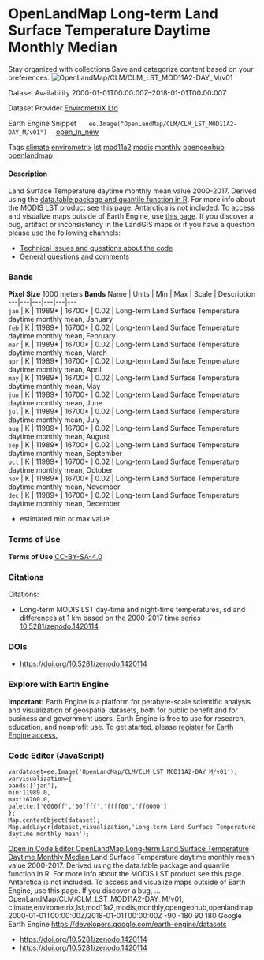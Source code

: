  
#  OpenLandMap Long-term Land Surface Temperature Daytime Monthly Median 
Stay organized with collections  Save and categorize content based on your preferences. 
![OpenLandMap/CLM/CLM_LST_MOD11A2-DAY_M/v01](https://developers.google.com/earth-engine/datasets/images/OpenLandMap/OpenLandMap_CLM_CLM_LST_MOD11A2-DAY_M_v01_sample.png) 

Dataset Availability
    2000-01-01T00:00:00Z–2018-01-01T00:00:00Z 

Dataset Provider
     [ EnvirometriX Ltd ](https://doi.org/10.5281/zenodo.1420114) 

Earth Engine Snippet
     `    ee.Image("OpenLandMap/CLM/CLM_LST_MOD11A2-DAY_M/v01")   ` [ open_in_new ](https://code.earthengine.google.com/?scriptPath=Examples:Datasets/OpenLandMap/OpenLandMap_CLM_CLM_LST_MOD11A2-DAY_M_v01) 

Tags
     [climate](https://developers.google.com/earth-engine/datasets/tags/climate) [envirometrix](https://developers.google.com/earth-engine/datasets/tags/envirometrix) [lst](https://developers.google.com/earth-engine/datasets/tags/lst) [mod11a2](https://developers.google.com/earth-engine/datasets/tags/mod11a2) [modis](https://developers.google.com/earth-engine/datasets/tags/modis) [monthly](https://developers.google.com/earth-engine/datasets/tags/monthly) [opengeohub](https://developers.google.com/earth-engine/datasets/tags/opengeohub) [openlandmap](https://developers.google.com/earth-engine/datasets/tags/openlandmap)
#### Description
Land Surface Temperature daytime monthly mean value 2000-2017.
Derived using the [data.table package and quantile function in R](https://gitlab.com/openlandmap/global-layers/tree/master/input_layers/MOD11A2). For more info about the MODIS LST product see [this page](https://lpdaac.usgs.gov/products/mod11a2v006/). Antarctica is not included.
To access and visualize maps outside of Earth Engine, use [this page](https://opengeohub.org/about-openlandmap).
If you discover a bug, artifact or inconsistency in the LandGIS maps or if you have a question please use the following channels:
  * [Technical issues and questions about the code](https://gitlab.com/openlandmap/global-layers/issues)
  * [General questions and comments](https://disqus.com/home/forums/landgis/)


### Bands
**Pixel Size** 1000 meters 
**Bands**
Name | Units | Min | Max | Scale | Description  
---|---|---|---|---|---  
`jan` | K |  11989*  |  16700*  | 0.02 | Long-term Land Surface Temperature daytime monthly mean, January  
`feb` | K |  11989*  |  16700*  | 0.02 | Long-term Land Surface Temperature daytime monthly mean, February  
`mar` | K |  11989*  |  16700*  | 0.02 | Long-term Land Surface Temperature daytime monthly mean, March  
`apr` | K |  11989*  |  16700*  | 0.02 | Long-term Land Surface Temperature daytime monthly mean, April  
`may` | K |  11989*  |  16700*  | 0.02 | Long-term Land Surface Temperature daytime monthly mean, May  
`jun` | K |  11989*  |  16700*  | 0.02 | Long-term Land Surface Temperature daytime monthly mean, June  
`jul` | K |  11989*  |  16700*  | 0.02 | Long-term Land Surface Temperature daytime monthly mean, July  
`aug` | K |  11989*  |  16700*  | 0.02 | Long-term Land Surface Temperature daytime monthly mean, August  
`sep` | K |  11989*  |  16700*  | 0.02 | Long-term Land Surface Temperature daytime monthly mean, September  
`oct` | K |  11989*  |  16700*  | 0.02 | Long-term Land Surface Temperature daytime monthly mean, October  
`nov` | K |  11989*  |  16700*  | 0.02 | Long-term Land Surface Temperature daytime monthly mean, November  
`dec` | K |  11989*  |  16700*  | 0.02 | Long-term Land Surface Temperature daytime monthly mean, December  
* estimated min or max value 
### Terms of Use
**Terms of Use**
[CC-BY-SA-4.0](https://spdx.org/licenses/CC-BY-SA-4.0.html)
### Citations
Citations:
  * Long-term MODIS LST day-time and night-time temperatures, sd and differences at 1 km based on the 2000-2017 time series [10.5281/zenodo.1420114](https://doi.org/10.5281/zenodo.1420114)


### DOIs
  * [ https://doi.org/10.5281/zenodo.1420114 ](https://doi.org/10.5281/zenodo.1420114)


### Explore with Earth Engine
**Important:** Earth Engine is a platform for petabyte-scale scientific analysis and visualization of geospatial datasets, both for public benefit and for business and government users. Earth Engine is free to use for research, education, and nonprofit use. To get started, please [register for Earth Engine access.](https://console.cloud.google.com/earth-engine)
### Code Editor (JavaScript)
```
vardataset=ee.Image('OpenLandMap/CLM/CLM_LST_MOD11A2-DAY_M/v01');
varvisualization={
bands:['jan'],
min:11989.0,
max:16700.0,
palette:['0000ff','00ffff','ffff00','ff0000']
};
Map.centerObject(dataset);
Map.addLayer(dataset,visualization,'Long-term Land Surface Temperature daytime monthly mean');
```
[ Open in Code Editor ](https://code.earthengine.google.com/?scriptPath=Examples:Datasets/OpenLandMap/OpenLandMap_CLM_CLM_LST_MOD11A2-DAY_M_v01)
[ OpenLandMap Long-term Land Surface Temperature Daytime Monthly Median ](https://developers.google.com/earth-engine/datasets/catalog/OpenLandMap_CLM_CLM_LST_MOD11A2-DAY_M_v01)
Land Surface Temperature daytime monthly mean value 2000-2017. Derived using the data.table package and quantile function in R. For more info about the MODIS LST product see this page. Antarctica is not included. To access and visualize maps outside of Earth Engine, use this page. If you discover a bug, …
OpenLandMap/CLM/CLM_LST_MOD11A2-DAY_M/v01, climate,envirometrix,lst,mod11a2,modis,monthly,opengeohub,openlandmap 
2000-01-01T00:00:00Z/2018-01-01T00:00:00Z
-90 -180 90 180 
Google Earth Engine
https://developers.google.com/earth-engine/datasets
  * [ https://doi.org/10.5281/zenodo.1420114 ](https://doi.org/https://doi.org/10.5281/zenodo.1420114)
  * [ https://doi.org/10.5281/zenodo.1420114 ](https://doi.org/https://developers.google.com/earth-engine/datasets/catalog/OpenLandMap_CLM_CLM_LST_MOD11A2-DAY_M_v01)


